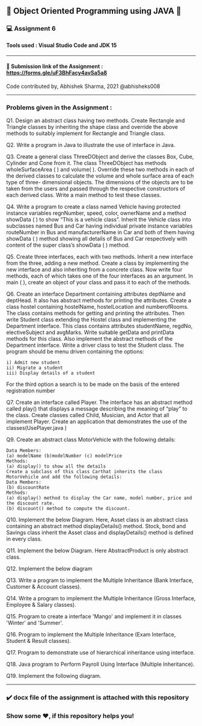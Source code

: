 ## :trident: Object Oriented Programming using JAVA :trident:
### :computer: Assignment 6
#### Tools used : Visual Studio Code and JDK 15
********************************************************************************************
#### :link: Submission link of the Assignment : https://forms.gle/uF3BhFacy4avSa5a8
Code contributed by, Abhishek Sharma, 2021 @abhisheks008
******************************************************************************************
### Problems given in the Assignment :

Q1. Design an abstract class having two methods. Create Rectangle and Triangle classes by inheriting the shape class and override the above methods to suitably implement for Rectangle and Triangle class.

Q2. Write a program in Java to illustrate the use of interface in Java.  

Q3. Create a general class ThreeDObject and derive the classes Box, Cube, Cylinder and Cone from it. The class ThreeDObject has methods wholeSurfaceArea ( ) and volume( ). Override these two methods in each of the derived classes to calculate the volume and whole surface area of each type of three- dimensional objects. The dimensions of  the objects are to be taken from the users and passed through the respective constructors of each derived class. Write a main method to test these classes.

Q4. Write a program to create a class named Vehicle having protected instance variables regnNumber, speed, color, ownerName and a method showData ( ) to show “This is a vehicle class”. Inherit the Vehicle class into subclasses named Bus and Car having individual private instance variables routeNumber in Bus and manufacturerName in Car and both of them having showData ( ) method showing all details of Bus and Car respectively with content of the super class’s showData ( ) method.

Q5. Create three interfaces, each with two methods. Inherit a new interface from the three, adding a new method. Create a class by implementing the new interface and also inheriting from a concrete class. Now write four methods, each of which takes one of the four interfaces as an argument. In main ( ), create an object of your class and pass it to each of the methods.

Q6. Create an interface Department containing attributes deptName and deptHead. It also has abstract methods for printing the attributes. Create a class hostel containing hostelName, hostelLocation and numberofRooms. The class contains methods for getting and printing the attributes. Then write Student class extending the Hostel class and implementing the Department interface. This class contains attributes studentName, regdNo, electiveSubject and avgMarks. Write suitable getData and printData methods for this class. Also implement the abstract methods of the Department interface. Write a driver class to test the Student class. The program should be menu driven containing the options: 
```
i) Admit new student 
ii) Migrate a student 
iii) Display details of a student 
```

For the third option a search is to be made on the basis of the entered registration number

Q7. Create an interface called Player. The interface has an abstract method called play() that displays a message describing the meaning of “play” to the class. Create classes  called Child, Musician, and Actor that all implement Player. Create an application  that demonstrates the use of the classes(UsePlayer.java ) 

Q9. Create an abstract class MotorVehicle with the following details: 
```
Data Members: 
(a) modelName (b)modelNumber (c) modelPrice 
Methods: 
(a) display() to show all the details 
Create a subclass of this class Carthat inherits the class MotorVehicle and add the following details: 
Data Members: 
(b) discountRate 
Methods: 
(a) display() method to display the Car name, model number, price and the discount rate. 
(b) discount() method to compute the discount. 
```

Q10. Implement the below Diagram.  Here, Asset class is an abstract class containing an abstract method displayDetails() method. Stock, bond and Savings class inherit the Asset class and displayDetails() method is defined in every class. 

Q11. Implement the below Diagram. Here AbstractProduct is only abstract class.

Q12. Implement the below diagram

Q13. Write a program to implement the Multiple Inheritance (Bank Interface, Customer & Account classes).

Q14. Write a program to implement the Multiple Inheritance (Gross Interface, Employee & Salary classes).

Q15. Program to create a interface 'Mango' and implement it in classes 'Winter' and 'Summer'.

Q16. Program to implement the Multiple Inheritance (Exam Interface, Student & Result classes).

Q17. Program to demonstrate use of hierarchical inheritance using interface.

Q18. Java program to Perform Payroll Using Interface (Multiple Inheritance).

Q19. Implement the following diagram.





 



*******************************************************

### :heavy_check_mark: docx file of the assignment is attached with this repository

### Show some :heart:, if this repository helps you!

